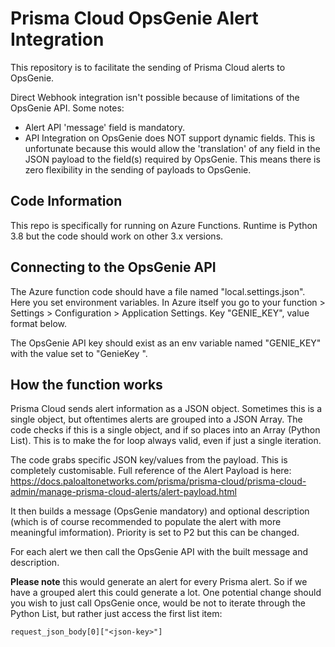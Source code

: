 # Prisma Cloud OpsGenie Alert Integration

This repository is to facilitate the sending of Prisma Cloud alerts to OpsGenie.

Direct Webhook integration isn't possible because of limitations of the OpsGenie API. Some notes:
* Alert API 'message' field is mandatory.
* API Integration on OpsGenie does NOT support dynamic fields. This is unfortunate because this would allow the 'translation' of any field in the JSON payload to the field(s) required by OpsGenie. This means there is zero flexibility in the sending of payloads to OpsGenie.

## Code Information

This repo is specifically for running on Azure Functions. Runtime is Python 3.8 but the code should work on other 3.x versions.

## Connecting to the OpsGenie API

The Azure function code should have a file named "local.settings.json". Here you set environment variables. In Azure itself you go to your function > Settings > Configuration > Application Settings. Key "GENIE_KEY", value format below.

The OpsGenie API key should exist as an env variable named "GENIE_KEY" with the value set to "GenieKey <your-api-key>".

## How the function works

Prisma Cloud sends alert information as a JSON object. Sometimes this is a single object, but oftentimes alerts are grouped into a JSON Array. The code checks if this is a single object, and if so places into an Array (Python List). This is to make the for loop always valid, even if just a single iteration.

The code grabs specific JSON key/values from the payload. This is completely customisable. Full reference of the Alert Payload is here: https://docs.paloaltonetworks.com/prisma/prisma-cloud/prisma-cloud-admin/manage-prisma-cloud-alerts/alert-payload.html

It then builds a message (OpsGenie mandatory) and optional description (which is of course recommended to populate the alert with more meaningful imformation). Priority is set to P2 but this can be changed.

For each alert we then call the OpsGenie API with the built message and description.

**Please note** this would generate an alert for every Prisma alert. So if we have a grouped alert this could generate a lot. One potential change should you wish to just call OpsGenie once, would be not to iterate through the Python List, but rather just access the first list item:

    request_json_body[0]["<json-key>"]